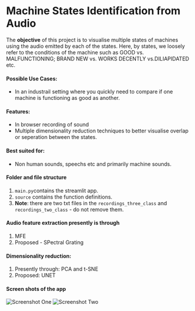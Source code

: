 # Machine States Identification from Audio
The **objective** of this project is to visualise multiple states of machines using the audio emitted by each of the states. Here, by states, we loosely refer to the conditions of the machine such as GOOD vs. MALFUNCTIONING; BRAND NEW vs. WORKS DECENTLY vs.DILIAPIDATED etc.
#### Possible Use Cases: 
* In an industrail setting where you quickly need to compare if one machine is functioning as good as another.

#### Features:
* In browser recording of sound
* Multiple dimensionality reduction techniques to better visualise overlap or seperation between the states.

#### Best suited for:
* Non human sounds, speechs etc and primarily machine sounds.

#### Folder and file structure
1. `main.py`contains the streamlit app.
2. `source` contains the function definitions.
3. **Note**: there are two txt files in the `recordings_three_class` and `recordings_two_class` - do not remove them.


#### Audio feature extraction presently is through
1. MFE
2. Proposed - SPectral Grating

#### Dimensionality reduction:
1. Presently through: PCA and t-SNE
2. Proposed: UNET


#### Screen shots of the app
![Screenshot One](https://user-images.githubusercontent.com/27016398/217246273-fadfaf0b-f649-4b1b-b206-b0bd18baef76.png)
![Screenshot Two](https://user-images.githubusercontent.com/27016398/217251536-9f42f8c0-d9b4-4b7d-bbbc-dc271ec2d75f.png)
